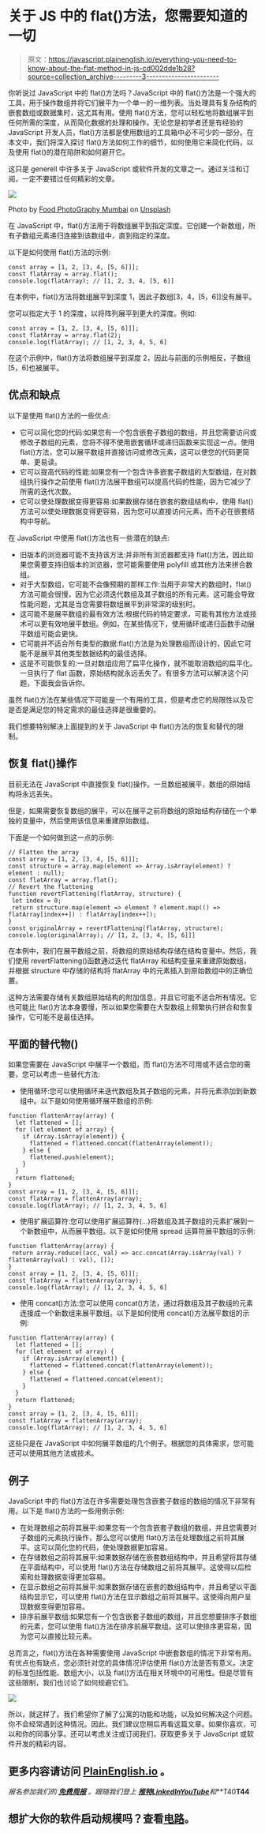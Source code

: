 # 关于 JS 中的 flat()方法，您需要知道的一切

> 原文：<https://javascript.plainenglish.io/everything-you-need-to-know-about-the-flat-method-in-js-cd002dde1b28?source=collection_archive---------3----------------------->

你听说过 JavaScript 中的 flat()方法吗？JavaScript 中的 flat()方法是一个强大的工具，用于操作数组并将它们展平为一个单一的一维列表。当处理具有复杂结构的嵌套数组或数据集时，这尤其有用。使用 flat()方法，您可以轻松地将数组展平到任何所需的深度，从而简化数据的处理和操作。无论您是初学者还是有经验的 JavaScript 开发人员，flat()方法都是使用数组的工具箱中必不可少的一部分。在本文中，我们将深入探讨 flat()方法如何工作的细节，如何使用它来简化代码，以及使用 flat()的潜在陷阱和如何避开它。

这只是 generell 中许多关于 JavaScript 或软件开发的文章之一。通过关注和订阅，一定不要错过任何精彩的文章。

![](img/9ee268ac1b974671b854a1a93e8101b2.png)

Photo by [Food PhotoGraphy Mumbai](https://unsplash.com/@foodphotographymumbai?utm_source=medium&utm_medium=referral) on [Unsplash](https://unsplash.com?utm_source=medium&utm_medium=referral)

在 JavaScript 中，flat()方法用于将数组展平到指定深度。它创建一个新数组，所有子数组元素递归连接到该数组中，直到指定的深度。

以下是如何使用 flat()方法的示例:

```
const array = [1, 2, [3, 4, [5, 6]]];
const flatArray = array.flat();
console.log(flatArray); // [1, 2, 3, 4, [5, 6]]
```

在本例中，flat()方法将数组展平到深度 1，因此子数组[3，4，[5，6]]没有展平。

您可以指定大于 1 的深度，以将阵列展平到更大的深度。例如:

```
const array = [1, 2, [3, 4, [5, 6]]];
const flatArray = array.flat(2);
console.log(flatArray); // [1, 2, 3, 4, 5, 6]
```

在这个示例中，flat()方法将数组展平到深度 2，因此与前面的示例相反，子数组[5，6]也被展平。

## 优点和缺点

以下是使用 flat()方法的一些优点:

*   它可以简化您的代码:如果您有一个包含嵌套子数组的数组，并且您需要访问或修改子数组的元素，您将不得不使用嵌套循环或递归函数来实现这一点。使用 flat()方法，您可以展平数组并直接访问或修改元素，这可以使您的代码更简单、更易读。
*   它可以提高代码的性能:如果您有一个包含许多嵌套子数组的大型数组，在对数组执行操作之前使用 flat()方法展平数组可以提高代码的性能，因为它减少了所需的迭代次数。
*   它可以使处理数据变得更容易:如果数据存储在嵌套的数组结构中，使用 flat()方法可以使处理数据变得更容易，因为您可以直接访问元素，而不必在嵌套结构中导航。

在 JavaScript 中使用 flat()方法也有一些潜在的缺点:

*   旧版本的浏览器可能不支持该方法:并非所有浏览器都支持 flat()方法，因此如果您需要支持旧版本的浏览器，您可能需要使用 polyfill 或其他方法来拼合数组。
*   对于大型数组，它可能不会像预期的那样工作:当用于非常大的数组时，flat()方法可能会很慢，因为它必须迭代数组及其子数组的所有元素。这可能会导致性能问题，尤其是当您需要将数组展平到非常深的级别时。
*   这可能不是展平数组的最有效方法:根据代码的特定要求，可能有其他方法或技术可以更有效地展平数组。例如，在某些情况下，使用循环或递归函数手动展平数组可能会更快。
*   它可能并不适合所有类型的数据:flat()方法是为处理数组而设计的，因此它可能不是展平其他类型数据结构的最佳选择。
*   这是不可能恢复的:一旦对数组应用了扁平化操作，就不能取消数组的扁平化。一旦执行了 flat 函数，原始结构就永远丢失了。有很多方法可以解决这个问题，下面我会告诉你。

虽然 flat()方法在某些情况下可能是一个有用的工具，但是考虑它的局限性以及它是否是满足您的特定需求的最佳选择是很重要的。

我们想要特别解决上面提到的关于 JavaScript 中 flat()方法的恢复和替代的限制。

## 恢复 flat()操作

目前无法在 JavaScript 中直接恢复 flat()操作。一旦数组被展平，数组的原始结构将永远丢失。

但是，如果需要恢复数组的展平，可以在展平之前将数组的原始结构存储在一个单独的变量中，然后使用该信息来重建原始数组。

下面是一个如何做到这一点的示例:

```
// Flatten the array
const array = [1, 2, [3, 4, [5, 6]]];
const structure = array.map(element => Array.isArray(element) ? element : null);
const flatArray = array.flat();
// Revert the flattening
function revertFlattening(flatArray, structure) {
 let index = 0;
 return structure.map(element => element ? element.map(() => flatArray[index++]) : flatArray[index++]);
}
const originalArray = revertFlattening(flatArray, structure);
console.log(originalArray); // [1, 2, [3, 4, [5, 6]]]
```

在本例中，我们在展平数组之前，将数组的原始结构存储在结构变量中。然后，我们使用 revertFlattening()函数通过迭代 flatArray 和结构变量来重建原始数组，并根据 structure 中存储的结构将 flatArray 中的元素插入到原始数组中的正确位置。

这种方法需要存储有关数组原始结构的附加信息，并且它可能不适合所有情况。它也可能比 flat()方法本身要慢，所以如果您需要在大型数组上频繁执行拼合和恢复操作，它可能不是最佳选择。

## 平面的替代物()

如果您需要在 JavaScript 中展平一个数组，而 flat()方法不可用或不适合您的需要，您可以考虑一些替代方法:

*   使用循环:您可以使用循环来迭代数组及其子数组的元素，并将元素添加到新数组中。以下是如何使用循环展平数组的示例:

```
function flattenArray(array) {
  let flattened = [];
  for (let element of array) {
    if (Array.isArray(element)) {
      flattened = flattened.concat(flattenArray(element));
    } else {
      flattened.push(element);
    }
  }
  return flattened;
}
const array = [1, 2, [3, 4, [5, 6]]];
const flatArray = flattenArray(array);
console.log(flatArray); // [1, 2, 3, 4, 5, 6]
```

*   使用扩展运算符:您可以使用扩展运算符(…)将数组及其子数组的元素扩展到一个新数组中，从而展平数组。以下是如何使用 spread 运算符展平数组的示例:

```
function flattenArray(array) {
 return array.reduce((acc, val) => acc.concat(Array.isArray(val) ? flattenArray(val) : val), []);
}
const array = [1, 2, [3, 4, [5, 6]]];
const flatArray = flattenArray(array);
console.log(flatArray); // [1, 2, 3, 4, 5, 6]
```

*   使用 concat()方法:您可以使用 concat()方法，通过将数组及其子数组的元素连接成一个新数组来展平数组。以下是如何使用 concat()方法展平数组的示例:

```
function flattenArray(array) {
  let flattened = [];
  for (let element of array) {
    if (Array.isArray(element)) {
      flattened = flattened.concat(flattenArray(element));
    } else {
      flattened = flattened.concat(element);
    }
  }
  return flattened;
}
const array = [1, 2, [3, 4, [5, 6]]];
const flatArray = flattenArray(array);
console.log(flatArray); // [1, 2, 3, 4, 5, 6]
```

这些只是在 JavaScript 中如何展平数组的几个例子。根据您的具体需求，您可能还可以使用其他方法或技术。

## 例子

JavaScript 中的 flat()方法在许多需要处理包含嵌套子数组的数组的情况下非常有用。以下是 flat()方法的一些用例示例:

*   在处理数组之前将其展平:如果您有一个包含嵌套子数组的数组，并且您需要对子数组的元素执行操作，那么您可以使用 flat()方法在处理数组之前将其展平。这可以简化您的代码，使处理数据更加容易。
*   在存储数组之前将其展平:如果数据存储在嵌套数组结构中，并且希望将其存储在平面结构中，可以使用 flat()方法在存储数组之前将其展平。这使得以后检索和处理数据变得更加容易。
*   在显示数组之前将其展平:如果数据存储在嵌套的数组结构中，并且希望以平面结构显示它，可以使用 flat()方法在显示数组之前将其展平。这使得向用户呈现数据变得更加容易。
*   排序前展平数组:如果您有一个包含嵌套子数组的数组，并且您想要排序子数组的元素，您可以使用 flat()方法在排序前展平数组。这可以使排序更容易，因为您可以直接比较元素。

总而言之，flat()方法在各种需要使用 JavaScript 中嵌套数组的情况下非常有用。有优点也有缺点，您必须针对您的具体情况评估使用 flat()方法是否有意义。决定的标准包括性能、数组大小，以及 flat()方法在相关环境中的可用性。但是尽管有这些限制，我们也讨论了如何规避它们。

![](img/5c7fdb823e2c7f4190f716ff6bed224c.png)

所以，就这样了。我们希望你了解了公寓的功能和功能，以及如何解决这个问题。你不会经常遇到这种情况。因此，我们建议您稍后再看这篇文章。如果你喜欢，可以和你的同事分享。还可以考虑关注或订阅我们，获取更多关于 JavaScript 或软件开发的精彩内容。

## 更多内容请访问 [PlainEnglish.io](https://plainenglish.io/) 。

*报名参加我们的* [***免费周报***](http://newsletter.plainenglish.io/) *。跟随我们登上* [***推特***](https://twitter.com/inPlainEngHQ)[***LinkedIn***](https://www.linkedin.com/company/inplainenglish/)*[***YouTube***](https://www.youtube.com/channel/UCtipWUghju290NWcn8jhyAw)*和****T40**T44**

## **想扩大你的软件启动规模吗？查看[电路](https://circuit.ooo/?utm=publication-post-cta)。**